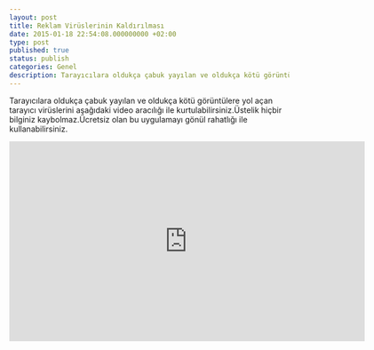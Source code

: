 ```yaml
---
layout: post
title: Reklam Virüslerinin Kaldırılması
date: 2015-01-18 22:54:08.000000000 +02:00
type: post
published: true
status: publish
categories: Genel
description: Tarayıcılara oldukça çabuk yayılan ve oldukça kötü görüntülere yol açan tarayıcı virüslerini aşağıdaki video aracılığı ile kurtulabilirsiniz.Üstelik
---
```


Tarayıcılara oldukça çabuk yayılan ve oldukça kötü görüntülere yol açan tarayıcı virüslerini aşağıdaki video aracılığı ile kurtulabilirsiniz.Üstelik hiçbir bilginiz kaybolmaz.Ücretsiz olan bu uygulamayı gönül rahatlığı ile kullanabilirsiniz.

<iframe width="640" height="360" src="https://www.youtube.com/embed/DyiYUJnjlKM" frameborder="0" allowfullscreen></iframe>

